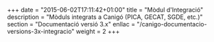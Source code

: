 +++
date        = "2015-06-02T17:11:42+01:00"
title       = "Mòdul d'Integració"
description = "Mòduls integrats a Canigó (PICA, GECAT, SGDE, etc.)"
section     = "Documentació versió 3.x"
enllac		= "/canigo-documentacio-versions-3x-integracio"
weight 		= 2
+++
